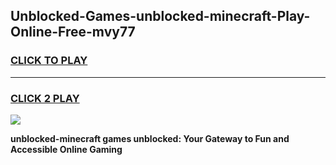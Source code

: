 
## Unblocked-Games-unblocked-minecraft-Play-Online-Free-mvy77
<h3>
<a href="https://premium76.site?title=unblocked-minecraft&ref=26A">CLICK TO PLAY</a></h3>
<hr>

<h3>
<a href="https://premium76.site?title=unblocked-minecraft&ref=26A">CLICK 2 PLAY</a>
  
</h3>

<a href="https://premium76.site?title=unblocked-minecraft&ref=26A"><img src="https://clearcache.store/games.png"></a>


**unblocked-minecraft games unblocked: Your Gateway to Fun and Accessible Online Gaming**
